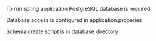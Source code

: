 To run spring application PostgreSQL database is required

Database access is configured in application.properies

Schema create script is in database directory 
